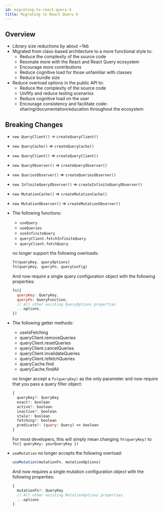 ```yaml
---
id: migrating-to-react-query-4
title: Migrating to React Query 4
---
```


## Overview

- Library size reductions by about ~1kb
- Migrated from class-based architecture to a more functional style to:
  - Reduce the complexity of the source code
  - Resonate more with the React and React Query ecosystem
  - Encourage more contributions
  - Reduce cognitive load for those unfamiliar with classes
  - Reduce bundle size
- Reduce overload options in the public API to:
  - Reduce the complexity of the source code
  - Unifify and reduce testing scenarios
  - Reduce cognitive load on the user
  - Encourage consistency and facilitate code-sharing/documentation/education throughout the ecosystem

## Breaking Changes

- `new QueryClient()` -> `createQueryClient()`
- `new QueryCache()` => `createQueryCache()`
- `new QueryClient()` => `createQueryClient()`
- `new QueryObserver()` => `createQueryObserver()`
- `new QueriesObserver()` => `createQueriesObserver()`
- `new InfiniteQueryObserver()` => `createInfiniteQueryObserver()`
- `new MutationCache()` => `createMutationCache()`
- `new MutationObserver()` => `createMutationObserver()`
- The following functions:

  - `useQuery`
  - `useQueries`
  - `useInfiniteQuery`
  - `queryClient.fetchInfiniteQuery`
  - `queryClient.fetchQuery`

  no longer support the following overloads:

  ```js
  fn(queryKey, queryOptions)
  fn(queryKey, queryFn, queryConfig)
  ```

  And now require a single query configuration object with the following properties:

  ```js
  fn({
    queryKey: QueryKey,
    queryFn: QueryFunction,
    // All other existing QueryOptions properties
    ...options,
  })
  ```

- The following getter methods:

  - useIsFetching
  - queryClient.removeQueries
  - queryClient.resetQueries
  - queryClient.cancelQueries
  - queryClient.invalidateQueries
  - queryClient.refetchQueries
  - queryCache.find
  - queryCache.findAll

  no longer accept a `fn(queryKey)` as the only parameter and now require that you pass a query filter object:

  ```js
  {
    queryKey?: QueryKey
    exact?: boolean
    active?: boolean
    inactive?: boolean
    stale?: boolean
    fetching?: boolean
    predicate?: (query: Query) => boolean
  }
  ```

  For most developers, this will simply mean changing `fn(queryKey)` to `fn({ queryKey: yourQueryKey })`

- `useMutation` no longer accepts the following overload:

  ```js
  useMutation(mutationFn, mutationOptions)
  ```

  And now requires a single mutation configuration object with the following properties:

  ```js
  {
    mutationFn?: QueryKey
    // All other existing MutationOptions properties
    ...options
  }
  ```
